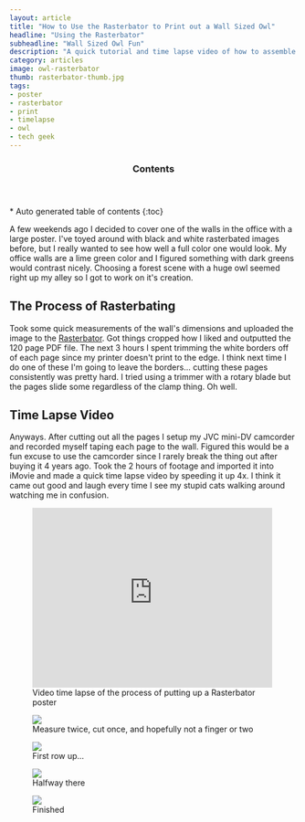 ```yaml
---
layout: article
title: "How to Use the Rasterbator to Print out a Wall Sized Owl"
headline: "Using the Rasterbator"
subheadline: "Wall Sized Owl Fun"
description: "A quick tutorial and time lapse video of how to assemble a wall sized poster using The Rasterbator."
category: articles
image: owl-rasterbator
thumb: rasterbator-thumb.jpg
tags: 
- poster
- rasterbator
- print
- timelapse
- owl
- tech geek
---
```

<section id="table-of-contents" class="toc">
  <header>
    <h3 class="delta">Contents</h3>
  </header>
<div id="drawer" markdown="1">
*  Auto generated table of contents
{:toc}
</div>
</section><!-- /#table-of-contents -->

A few weekends ago I decided to cover one of the walls in the office with a large poster. I've toyed around with black and white rasterbated images before, but I really wanted to see how well a full color one would look. My office walls are a lime green color and I figured something with dark greens would contrast nicely. Choosing a forest scene with a huge owl seemed right up my alley so I got to work on it's creation.

## The Process of Rasterbating

Took some quick measurements of the wall's dimensions and uploaded the image to the [Rasterbator](http://arje.net/rasterbator"). Got things cropped how I liked and outputted the 120 page <abbr>PDF</abbr> file. The next 3 hours I spent trimming the white borders off of each page since my printer doesn't print to the edge. I think next time I do one of these I'm going to leave the borders... cutting these pages consistently was pretty hard. I tried using a trimmer with a rotary blade but the pages slide some regardless of the clamp thing. Oh well.

## Time Lapse Video

Anyways. After cutting out all the pages I setup my JVC mini-DV camcorder and recorded myself taping each page to the wall. Figured this would be a fun excuse to use the camcorder since I rarely break the thing out after buying it 4 years ago. Took the 2 hours of footage and imported it into iMovie and made a quick time lapse video by speeding it up 4x. I think it came out good and laugh every time I see my stupid cats walking around watching me in confusion.

<figure>
    <iframe width="420" height="315" src="http://www.youtube.com/embed/05Qy88RUJHA" frameborder="0"> </iframe>
    <figcaption>Video time lapse of the process of putting up a Rasterbator poster</figcaption>
</figure>

<figure>
    <img src="{{ site.url }}/images/rasterbator-trimming-pages.jpg">
    <figcaption>Measure twice, cut once, and hopefully not a finger or two</figcaption>
</figure>

<figure>
    <img src="{{ site.url }}/images/rasterbator-firstrow-owl.jpg">
    <figcaption>First row up&#8230;</figcaption>
</figure>

<figure>
    <img src="{{ site.url }}/images/rasterbator-halfway-owl.jpg">
    <figcaption>Halfway there</figcaption>
</figure>

<figure>
    <img src="{{ site.url }}/images/rasterbator-finished-owl.jpg">
    <figcaption>Finished</figcaption>
</figure>